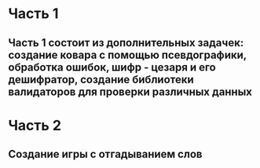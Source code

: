 # Часть 1
## Часть 1 состоит из дополнительных задачек: создание ковара с помощью псевдографики, обработка ошибок, шифр - цезаря и его дешифратор, создание библиотеки валидаторов для проверки различных данных
# Часть 2
## Создание игры с отгадыванием слов